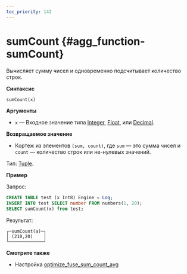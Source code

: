 ```yaml
---
toc_priority: 142
---
```


# sumCount {#agg_function-sumCount}

Вычисляет сумму чисел и одновременно подсчитывает количество строк.

**Синтаксис**

``` sql
sumCount(x)
```

**Аргументы** 

-   `x` — Входное значение типа [Integer](../../../sql-reference/data-types/int-uint.md), [Float](../../../sql-reference/data-types/float.md), или [Decimal](../../../sql-reference/data-types/decimal.md).

**Возвращаемое значение**

-   Кортеж из элементов `(sum, count)`, где `sum` — это сумма чисел и `count` — количество строк или не-нулевых значений.

Тип: [Tuple](../../../sql-reference/data-types/tuple.md).

**Пример**

Запрос:

``` sql
CREATE TABLE test (x Int8) Engine = Log;
INSERT INTO test SELECT number FROM numbers(1, 20);
SELECT sumCount(x) from test;
```

Результат:

``` text
┌─sumCount(a)─┐
│ (210,20)    │
└─────────────┘
```

**Смотрите также**

- Настройка [optimize_fuse_sum_count_avg](../../../operations/settings/settings.md#optimize_fuse_sum_count_avg)